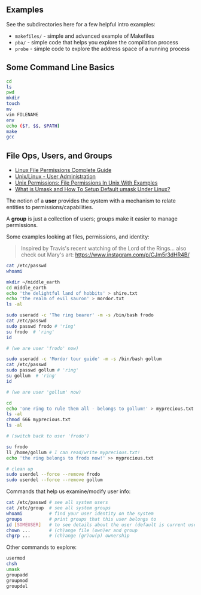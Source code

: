 ## Examples

See the subdirectories here for a few helpful intro examples:
- `makefiles/` - simple and advanced example of Makefiles
- `pba/` - simple code that helps you explore the compilation process
- `probe` - simple code to explore the address space of a running process

## Some Command Line Basics

```bash
cd
ls
pwd
mkdir
touch
mv
vim FILENAME
env
echo ($?, $$, $PATH)
make
gcc
```

## File Ops, Users, and Groups

- [Linux File Permissions Complete Guide](https://devconnected.com/linux-file-permissions-complete-guide/)
- [Unix/Linux - User Administration](https://www.tutorialspoint.com/unix/unix-user-administration.htm)
- [Unix Permissions: File Permissions In Unix With Examples](https://www.softwaretestinghelp.com/unix-permissions/)
- [What is Umask and How To Setup Default umask Under Linux?](https://www.cyberciti.biz/tips/understanding-linux-unix-umask-value-usage.html)

The notion of a **user** provides the system with a mechanism to relate entities to permissions/capabilities.

A **group** is just a collection of users; groups make it easier to manage permissions.

Some examples looking at files, permissions, and identity:

> Inspired by Travis's recent watching of the Lord of the Rings... also check out Mary's art: https://www.instagram.com/p/CJm5r3dHR4B/

```bash
cat /etc/passwd
whoami

mkdir ~/middle_earth
cd middle_earth
echo 'the delightful land of hobbits' > shire.txt
echo 'the realm of evil sauron' > mordor.txt
ls -al

sudo useradd -c 'The ring bearer' -m -s /bin/bash frodo
cat /etc/passwd
sudo passwd frodo # 'ring'
su frodo  # 'ring'
id

# (we are user 'frodo' now)

sudo useradd -c 'Mordor tour guide' -m -s /bin/bash gollum
cat /etc/passwd
sudo passwd gollum # 'ring'
su gollum  # 'ring'
id

# (we are user 'gollum' now)

cd
echo 'one ring to rule them all - belongs to gollum!' > myprecious.txt
ls -al
chmod 666 myprecious.txt
ls -al

# (switch back to user 'frodo')

su frodo
ll /home/gollum # I can read/write myprecious.txt!
echo 'the ring belongs to frodo now!' >> myprecious.txt
```

```bash
# clean up
sudo userdel --force --remove frodo
sudo userdel --force --remove gollum
```

Commands that help us examine/modify user info:

```bash
cat /etc/passwd # see all system users
cat /etc/group  # see all system groups
whoami          # find your user identity on the system
groups          # print groups that this user belongs to
id [SOMEUSER]   # to see details about the user (default is current user)
chown ...       # (ch)ange file (own)er and group
chgrp ...       # (ch)ange (gr)ou(p) ownership
```

Other commands to explore:

```bash
usermod
chsh
umask
groupadd
groupmod
groupdel
```

